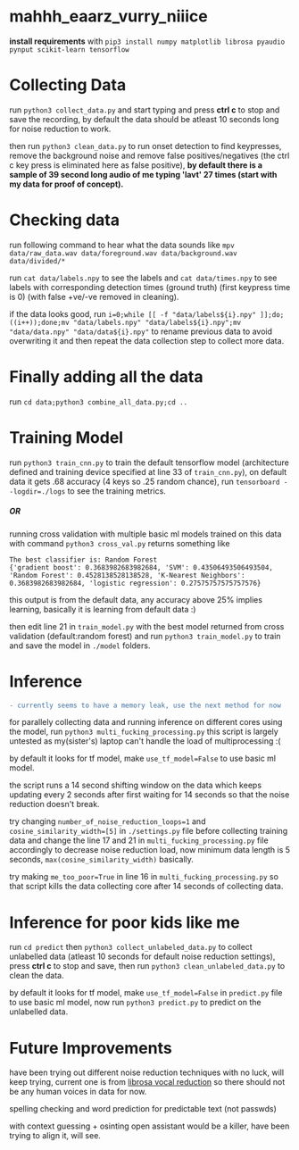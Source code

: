 # mahhh_eaarz_vurry_niiice
**install requirements** with `pip3 install numpy matplotlib librosa pyaudio pynput scikit-learn tensorflow`

# Collecting Data

run `python3 collect_data.py` and start typing and press **ctrl c** to stop and save the recording, by default the data should be atleast 10 seconds long for noise reduction to work.

then run `python3 clean_data.py` to run onset detection to find keypresses, remove the background noise and remove false positives/negatives (the ctrl c key press is eliminated here as false positive), **by default there is a sample of 39 second long audio of me typing 'lavt' 27 times (start with my data for proof of concept).**

# Checking data

run following command to hear what the data sounds like `mpv data/raw_data.wav data/foreground.wav data/background.wav data/divided/*`

run `cat data/labels.npy` to see the labels and `cat data/times.npy` to see labels with corresponding detection times (ground truth) (first keypress time is 0) (with false +ve/-ve removed in cleaning).

if the data looks good, run `i=0;while [[ -f "data/labels${i}.npy" ]];do;((i++));done;mv "data/labels.npy" "data/labels${i}.npy";mv "data/data.npy" "data/data${i}.npy"` to rename previous data to avoid overwriting it and then repeat the data collection step to collect more data.

# Finally adding all the data

run `cd data;python3 combine_all_data.py;cd ..`

# Training Model
run `python3 train_cnn.py` to train the default tensorflow model (architecture defined and training device specified at line 33 of `train_cnn.py`), on default data it gets .68 accuracy (4 keys so .25 random chance), run `tensorboard --logdir=./logs` to see the training metrics.

##### OR

running cross validation with multiple basic ml models trained on this data with command `python3 cross_val.py` returns something like

    The best classifier is: Random Forest
    {'gradient boost': 0.3683982683982684, 'SVM': 0.43506493506493504, 'Random Forest': 0.4528138528138528, 'K-Nearest Neighbors': 0.3683982683982684, 'logistic regression': 0.27575757575757576}

this output is from the default data, any accuracy above 25% implies learning, basically it is learning from default data :)

then edit line 21 in `train_model.py` with the best model returned from cross validation (default:random forest) and run `python3 train_model.py`  to train and save the model in `./model` folders.

# Inference
```diff
- currently seems to have a memory leak, use the next method for now
```
for parallely collecting data and running inference on different cores using the model, run `python3 multi_fucking_processing.py` this script is largely untested as my(sister's) laptop can't handle the load of multiprocessing :(

by default it looks for tf model, make `use_tf_model=False` to use basic ml model.

the script runs a 14 second shifting window on the data which keeps updating every 2 seconds after first waiting for 14 seconds so that the noise reduction doesn't break.

try changing `number_of_noise_reduction_loops=1` and `cosine_similarity_width=[5]` in `./settings.py` file before collecting training data and change the line 17 and 21 in `multi_fucking_processing.py` file accordingly to decrease noise reduction load, now minimum data length is 5 seconds, `max(cosine_similarity_width)` basically.

try making `me_too_poor=True` in line 16 in `multi_fucking_processing.py` so that script kills the data collecting core after 14 seconds of collecting data.

# Inference for poor kids like me

run `cd predict` then `python3 collect_unlabeled_data.py` to collect unlabelled data (atleast 10 seconds for default noise reduction settings), press **ctrl c** to stop and save, then run `python3 clean_unlabeled_data.py` to clean the data.

by default it looks for tf model, make `use_tf_model=False` in `predict.py` file to use basic ml model, now run `python3 predict.py`  to predict on the unlabelled data.

# Future Improvements

have been trying out different noise reduction techniques with no luck, will keep trying, current one is from [librosa vocal reduction](https://librosa.org/librosa_gallery/auto_examples/plot_vocal_separation.html) so there should not be any human voices in data for now.

spelling checking and word prediction for predictable text (not passwds)

with context guessing + osinting open assistant would be a killer, have been trying to align it, will see.





